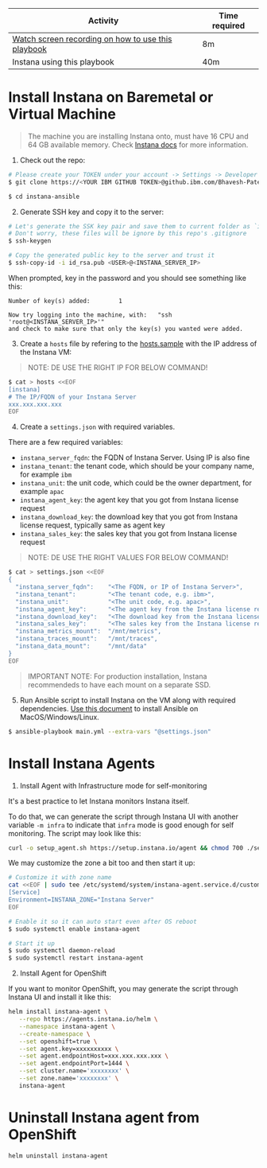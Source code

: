|Activity|Time required|
|---|---|
|[Watch screen recording on how to use this playbook](https://ibm.box.com/s/ugn866sudhv0edm0mbhdgr5mymi6yoeb)|8m|
|Instana using this playbook|40m|


Install Instana on Baremetal or Virtual Machine
===============================================

> The machine you are installing Instana onto, must have 16 CPU and 64 GB available memory.
> Check [Instana docs](https://www.instana.com/docs/self_hosted_instana/installation/) for more information.

1. Check out the repo:

```bash
# Please create your TOKEN under your account -> Settings -> Developer settings -> Personal access tokens
$ git clone https://<YOUR IBM GITHUB TOKEN>@github.ibm.com/Bhavesh-Patel/instana.git instana-ansible

$ cd instana-ansible
```

2. Generate SSH key and copy it to the server:

```bash
# Let's generate the SSK key pair and save them to current folder as `id_rsa` and `id_rsa.pub`
# Don't worry, these files will be ignore by this repo's .gitignore
$ ssh-keygen

# Copy the generated public key to the server and trust it
$ ssh-copy-id -i id_rsa.pub <USER>@<INSTANA_SERVER_IP>
```

When prompted, key in the password and you should see something like this:

```log
Number of key(s) added:        1

Now try logging into the machine, with:   "ssh 'root@<INSTANA_SERVER_IP>'"
and check to make sure that only the key(s) you wanted were added.
```

3. Create a `hosts` file by refering to the [hosts.sample](https://github.ibm.com/Bhavesh-Patel/instana/blob/master/hosts.sample)  with the IP address of the Instana VM:

> NOTE: DE USE THE RIGHT IP FOR BELOW COMMAND!

```bash
$ cat > hosts <<EOF
[instana]
# The IP/FQDN of your Instana Server
xxx.xxx.xxx.xxx
EOF
```

4. Create a `settings.json` with required variables.

There are a few required variables:
- `instana_server_fqdn`: the FQDN of Instana Server. Using IP is also fine
- `instana_tenant`: the tenant code, which should be your company name, for example `ibm`
- `instana_unit`: the unit code, which could be the owner department, for example `apac`
- `instana_agent_key`: the agent key that you got from Instana license request
- `instana_download_key`: the download key that you got from Instana license request, typically same as agent key
- `instana_sales_key`: the sales key that you got from Instana license request

> NOTE: DE USE THE RIGHT VALUES FOR BELOW COMMAND!

```bash
$ cat > settings.json <<EOF
{
  "instana_server_fqdn":    "<The FQDN, or IP of Instana Server>",
  "instana_tenant":         "<The tenant code, e.g. ibm>",
  "instana_unit":           "<The unit code, e.g. apac>",
  "instana_agent_key":      "<The agent key from the Instana license request>",
  "instana_download_key":   "<The download key from the Instana license request>",
  "instana_sales_key":      "<The sales key from the Instana license request>",
  "instana_metrics_mount":  "/mnt/metrics",
  "instana_traces_mount":   "/mnt/traces",
  "instana_data_mount":     "/mnt/data"
}
EOF
```

> IMPORTANT NOTE: For production installation, Instana recommendeds to have each mount on a separate SSD.

5. Run Ansible script to install Instana on the VM along with required dependencies. [Use this document](https://docs.ansible.com/ansible/latest/installation_guide/intro_installation.html) to install Ansible on MacOS/Windows/Linux.

```bash
$ ansible-playbook main.yml --extra-vars "@settings.json"
```


Install Instana Agents
==================================

1. Install Agent with Infrastructure mode for self-monitoring

It's a best practice to let Instana monitors Instana itself.

To do that, we can generate the script through Instana UI with another variable `-m infra` to indicate that `infra` mode is good enough for self monitoring.
The script may look like this:

```sh
curl -o setup_agent.sh https://setup.instana.io/agent && chmod 700 ./setup_agent.sh && sudo ./setup_agent.sh -a xxxxxxxxxxxxx -t dynamic -e xxx.xxx.xxx.xxx:1444 -y -m infra
```

We may customize the zone a bit too and then start it up:

```bash
# Customize it with zone name
cat <<EOF | sudo tee /etc/systemd/system/instana-agent.service.d/custom-environment.conf
[Service]
Environment=INSTANA_ZONE="Instana Server"
EOF

# Enable it so it can auto start even after OS reboot
$ sudo systemctl enable instana-agent

# Start it up
$ sudo systemctl daemon-reload
$ sudo systemctl restart instana-agent
```

2. Install Agent for OpenShift

If you want to monitor OpenShift, you may generate the script through Instana UI and install it like this:

```bash
helm install instana-agent \
   --repo https://agents.instana.io/helm \
   --namespace instana-agent \
   --create-namespace \
   --set openshift=true \
   --set agent.key=xxxxxxxxxx \
   --set agent.endpointHost=xxx.xxx.xxx.xxx \
   --set agent.endpointPort=1444 \
   --set cluster.name='xxxxxxxx' \
   --set zone.name='xxxxxxxx' \
   instana-agent
```

Uninstall Instana agent from OpenShift
======================================

```bash
helm uninstall instana-agent
```

